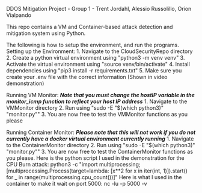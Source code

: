 DDOS Mitigation Project - Group 1 - Trent Jordahl, Alessio Russolillo, Orion Vialpando

This repo contains a VM and Container-based attack detection and mitigation system using Python.

The following is how to setup the environment, and run the programs.
Setting up the Environment:
    1. Navigate to the CloudSecurityRepo directory
    2. Create a python virtual environment using "python3 -m venv venv"
    3. Activate the virtual environment using "source venv/bin/activate"
    4. Install dependencies using "pip3 install -r requirements.txt"
    5. Make sure you create your .env file with the correct information (Shown in video demonstration)

Running VM Monitor:
    ***Note that you must change the hostIP variable in the monitor_icmp function to reflect your host IP address***
    1. Navigate to the VMMonitor directory
    2. Run using "sudo -E "$(which python3)" "monitor.py""
    3. You are now free to test the VMMonitor functions as you please

Running Container Monitor:
    ***Please note that this will not work if you do not currently have a docker virtual environment currently running***
    1. Navigate to the ContainerMonitor directory
    2. Run using "sudo -E "$(which python3)" "monitor.py""
    3. You are now free to test the ContainerMonitor functions as you please.
    Here is the python script I used in the demonstration for the CPU Burn attack:
        python3 -c "import multiprocessing; [multiprocessing.Process(target=lambda: [x**2 for x in iter(int, 1)]).start() for _ in range(multiprocessing.cpu_count())]"
    Here is what I used in the container to make it wait on port 5000:
        nc -lu -p 5000 -v
